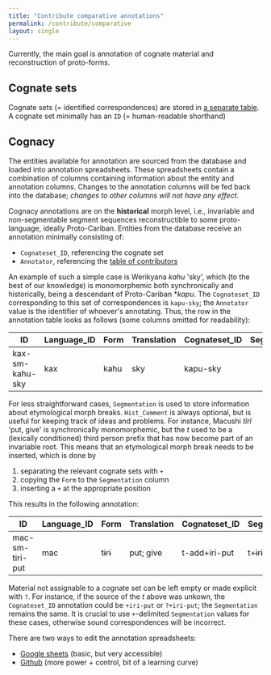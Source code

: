 ```yaml
---
title: "Contribute comparative annotations"
permalink: /contribute/comparative
layout: single
---
```


Currently, the main goal is annotation of cognate material and reconstruction of proto-forms.

## Cognate sets
Cognate sets (= identified correspondences) are stored in [a separate table](https://github.com/caribank/caribank/blob/main/reconstruction/cognatesets.csv).
A cognate set minimally has an `ID` (= human-readable shorthand)

## Cognacy
The entities available for annotation are sourced from the database and loaded into annotation spreadsheets.
These spreadsheets contain a combination of columns containing information about the entity and annotation columns.
Changes to the annotation columns will be fed back into the database; *changes to other columns will not have any effect*.

Cognacy annotations are on the **historical** morph level, i.e., invariable and non-segmentable segment sequences reconstructible to some proto-language, ideally Proto-Cariban.
Entities from the database receive an annotation minimally consisting of:
* `Cognateset_ID`, referencing the cognate set
* `Annotator`, referencing the [table of contributors](https://github.com/caribank/caribank/blob/main/etc/contributors.csv)

An example of such a simple case is Werikyana *kahu* 'sky', which (to the best of our knowledge) is monomorphemic both synchronically and historically, being a descendant of Proto-Cariban \**kapu*.
The `Cognateset_ID` corresponding to this set of correspondences is `kapu-sky`; the `Annotator` value is the identifier of whoever's annotating.
Thus, the row in the annotation table looks as follows (some columns omitted for readability):

| ID              | Language_ID | Form | Translation | Cognateset_ID | Segmentation | Hist_Comment | Annotator |
|-----------------|-------------|------|-------------|---------------|--------------|--------------|-----------|
| kax-sm-kahu-sky | kax         | kahu | sky         | kapu-sky      |              |              | fm        |

For less straightforward cases, `Segmentation` is used to store information about etymological morph breaks.
`Hist_Comment` is always optional, but is useful for keeping track of ideas and problems.
For instance, Macushi *tîrî* 'put, give' is synchronically monomorphemic, but the *t* used to be a (lexically conditioned) third person prefix that has now become part of an invariable root.
This means that an etymological morph break needs to be inserted, which is done by

1. separating the relevant cognate sets with `+`
2. copying the `Form` to the `Segmentation` column
3. inserting a `+` at the appropriate position

This results in the following annotation:

| ID              | Language_ID | Form | Translation | Cognateset_ID | Segmentation | Hist_Comment | Annotator |
|-----------------|-------------|------|-------------|---------------|--------------|--------------|-----------|
| mac-sm-tiri-put | mac         | tɨrɨ | put; give         | t-add+iri-put      |   t+ɨrɨ         |  Lexicalized \*t-\*            | fm        |

Material not assignable to a cognate set can be left empty or made explicit with `?`.
For instance, if the source of the *t* above was unkown, the `Cognateset_ID` annotation could be `+iri-put` or `?+iri-put`; the `Segmentation` remains the same.
It is crucial to use `+`-delimited `Segmentation` values for these cases, otherwise sound correspondences will be incorrect.



There are two ways to edit the annotation spreadsheets:

* [Google sheets](/contribute/gsheets) (basic, but very accessible)
* [Github](/contribute/github) (more power + control, bit of a learning curve)
